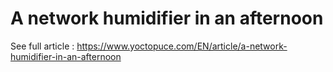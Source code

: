 # A network humidifier in an afternoon

See full article : https://www.yoctopuce.com/EN/article/a-network-humidifier-in-an-afternoon
